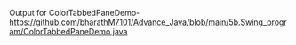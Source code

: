 Output for ColorTabbedPaneDemo-https://github.com/bharathM7101/Advance_Java/blob/main/5b.Swing_program/ColorTabbedPaneDemo.java
